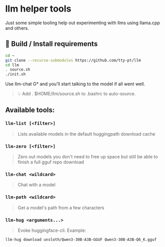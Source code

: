 # llm helper tools
Just some simple tooling help out experimenting with llms using llama.cpp and others.

## 🚀 Build / Install requirements
```sh
cd ~
git clone --recurse-submodules https://github.com/tty-pt/llm
cd llm
. source.sh
./init.sh
```

Use llm-chat G* and you'll start talking to the model if all went well.

> 💡 Add . $HOME/llm/source.sh to .bashrc to auto-source.

## Available tools:
### `llm-list [<filter>]`
> Lists available models in the default huggingpath download cache
### `llm-zero [<filter>]`
> Zero out models you don't need to free up space but still be able to finish a full gguf repo download
### `llm-chat <wildcard>`
> Chat with a model
### `llm-path <wildcard>`
> Get a model's path from a few characters
### `llm-hug <arguments...>`
> Evoke huggingface-cli. Example:
```sh
llm-hug download unsloth/Qwen3-30B-A3B-GGUF Qwen3-30B-A3B-Q6_K.gguf
```
